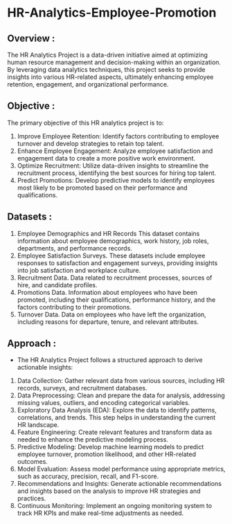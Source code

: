# HR-Analytics-Employee-Promotion

## Overview :
The HR Analytics Project is a data-driven initiative aimed at optimizing human resource management and decision-making within an organization. By leveraging data analytics techniques, this project seeks to provide insights into various HR-related aspects, ultimately enhancing employee retention, engagement, and organizational performance.

## Objective :
The primary objective of this HR analytics project is to:
1) Improve Employee Retention: Identify factors contributing to employee turnover and develop strategies to retain top talent.
2) Enhance Employee Engagement: Analyze employee satisfaction and engagement data to create a more positive work environment.
3) Optimize Recruitment: Utilize data-driven insights to streamline the recruitment process, identifying the best sources for hiring top talent.
4) Predict Promotions: Develop predictive models to identify employees most likely to be promoted based on their performance and qualifications.

## Datasets :
1) Employee Demographics and HR Records
This dataset contains information about employee demographics, work history, job roles, departments, and performance records.
2) Employee Satisfaction Surveys. 
These datasets include employee responses to satisfaction and engagement surveys, providing insights into job satisfaction and workplace culture.
3) Recruitment Data. 
Data related to recruitment processes, sources of hire, and candidate profiles.
4) Promotions Data. 
Information about employees who have been promoted, including their qualifications, performance history, and the factors contributing to their promotions.
5) Turnover Data. 
Data on employees who have left the organization, including reasons for departure, tenure, and relevant attributes.

## Approach :
- The HR Analytics Project follows a structured approach to derive actionable insights:
1. Data Collection: Gather relevant data from various sources, including HR records, surveys, and recruitment databases.
2. Data Preprocessing: Clean and prepare the data for analysis, addressing missing values, outliers, and encoding categorical variables.
3. Exploratory Data Analysis (EDA): Explore the data to identify patterns, correlations, and trends. This step helps in understanding the current HR landscape.
4. Feature Engineering: Create relevant features and transform data as needed to enhance the predictive modeling process.
5. Predictive Modeling: Develop machine learning models to predict employee turnover, promotion likelihood, and other HR-related outcomes.
6. Model Evaluation: Assess model performance using appropriate metrics, such as accuracy, precision, recall, and F1-score.
7. Recommendations and Insights: Generate actionable recommendations and insights based on the analysis to improve HR strategies and practices.
8. Continuous Monitoring: Implement an ongoing monitoring system to track HR KPIs and make real-time adjustments as needed.

